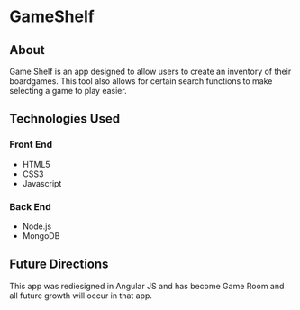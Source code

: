 # GameShelf

## About
Game Shelf is an app designed to allow users to create an inventory of their boardgames. This tool also allows for certain search functions to make selecting a game to play easier.

## Technologies Used
### Front End
* HTML5
* CSS3
* Javascript


### Back End
* Node.js
* MongoDB

## Future Directions
This app was rediesigned in Angular JS and has become Game Room and all future growth will occur in that app.



